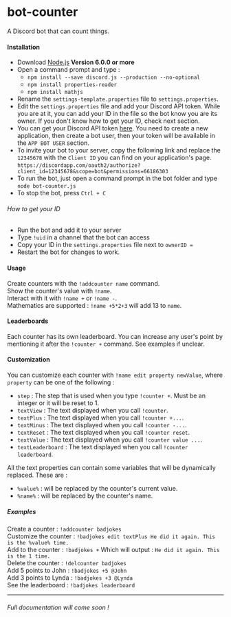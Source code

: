 # bot-counter

A Discord bot that can count things.

#### Installation
 - Download [Node.js][Node.js] **Version 6.0.0 or more**
 - Open a command prompt and type :  
    - `npm install --save discord.js --production --no-optional`
    - `npm install properties-reader`
    - `npm install mathjs`
 - Rename the `settings-template.properties` file to `settings.properties`.
 - Edit the `settings.properties` file and add your Discord API token. While you are at it, you can add your ID in the file so the bot know you are its owner. If you don't know how to get your ID, check next section.
 - You can get your Discord API token [here][Discord API]. You need to create a new application, then create a bot user, then your token will be available in the `APP BOT USER` section.
 - To invite your bot to your server, copy the following link and replace the `12345678` with the `Client ID` you can find on your application's page. `https://discordapp.com/oauth2/authorize?client_id=12345678&scope=bot&permissions=66186303`
 - To run the bot, just open a command prompt in the bot folder and type `node bot-counter.js`
 - To stop the bot, press `Ctrl + C`

###### How to get your ID
 - Run the bot and add it to your server
 - Type `!uid` in a channel that the bot can access
 - Copy your ID in the `settings.properties` file next to `ownerID = `
 - Restart the bot for changes to work.

#### Usage
Create counters with the `!addcounter name` command.  
Show the counter's value with `!name`.  
Interact with it with `!name +` or `!name -`.  
Mathematics are supported : `!name +5*2+3` will add 13 to `name`.

#### Leaderboards
Each counter has its own leaderboard. You can increase any user's point by mentioning it after the `!counter +` command. See examples if unclear.

#### Customization
You can customize each counter with `!name edit property newValue`, where `property` can be one of the following :
 - `step` : The step that is used when you type `!counter +`. Must be an integer or it will be reset to 1.
 - `textView` : The text displayed when you call `!counter`.
 - `textPlus` : The text displayed when you call `!counter +...`.
 - `textMinus` : The text displayed when you call `!counter -...`.
 - `textReset` : The text displayed when you call `!counter reset`.
 - `textValue` : The text displayed when you call `!counter value ...`.
 - `textLeaderboard` : The text displayed when you call `!counter leaderboard`.

All the text properties can contain some variables that will be dynamically replaced. These are :
 - `%value%` : will be replaced by the counter's current value.
 - `%name%` : will be replaced by the counter's name.

##### Examples
Create a counter : `!addcounter badjokes`  
Customize the counter : `!badjokes edit textPlus He did it again. This is the %value% time.`  
Add to the counter : `!badjokes +`
Which will output : `He did it again. This is the 1 time.`  
Delete the counter : `!delcounter badjokes`  
Add 5 points to John : `!badjokes +5 @John`  
Add 3 points to Lynda : `!badjokes +3 @Lynda`  
See the leaderboard : `!badjokes leaderboard`

---

###### Full documentation will come soon !


[Node.js]: https://nodejs.org/
[Discord API]: https://discordapp.com/developers/applications/me
